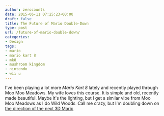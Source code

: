 ```yaml
---
author: zerocounts
date: 2015-06-11 07:25:23+00:00
draft: false
title: The Future of Mario Double-Down
type: post
url: /future-of-mario-double-down/
categories:
- Design
tags:
- mario
- mario kart 8
- mk8
- mushroom kingdom
- nintendo
- wii u
---
```


I've been playing a lot more _Mario Kart 8_ lately and recently played through Moo Moo Meadows. My wife loves this course. It is simple and old, recently made beautiful. Maybe it's the lighting, but I get a similar vibe from Moo Moo Meadows as I do Wild Woods. Call me crazy, but I'm doubling down on [the direction of the next 3D Mario](https://www.zerocounts.net/2015/04/26/mario-kart-8-dlc-pack-2-here-we-go/).
